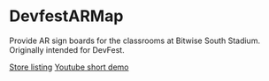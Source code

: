 # DevfestARMap
Provide AR sign boards for the classrooms at Bitwise South Stadium.
Originally intended for DevFest.

[Store listing](https://play.google.com/store/apps/details?id=com.valleydevfest.armap)
[Youtube short demo](https://www.youtube.com/watch?v=vHz358sAPLM)
